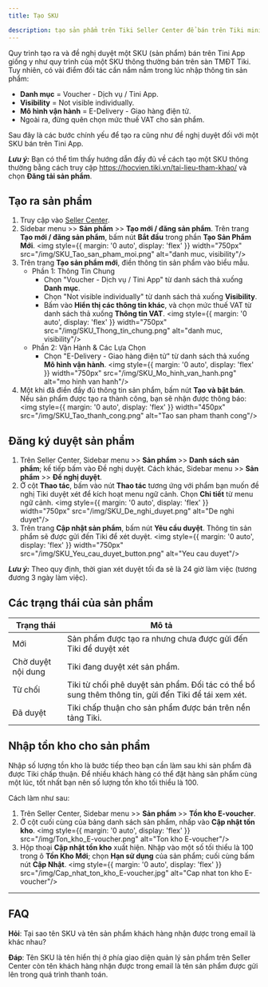 ```yaml
---
title: Tạo SKU

description: tạo sản phẩm trên Tiki Seller Center để bán trên Tiki mini app
---
```


Quy trình tạo ra và đề nghị duyệt một SKU (sản phẩm) bán trên Tini App giống y như quy trình của một SKU thông thường bán trên sàn TMĐT Tiki. Tuy nhiên, có vài điểm đối tác cần nắm nắm trong lúc nhập thông tin sản phẩm:

- **Danh mục** =  Voucher - Dịch vụ / Tini App.
- **Visibility** = Not visible individually.
- **Mô hình vận hành** = E-Delivery - Giao hàng điện tử.
- Ngoài ra, đừng quên chọn mức thuế VAT cho sản phẩm.

Sau đây là các bước chính yếu để tạo ra cũng như đề nghị duyệt đối với một SKU bán trên Tini App.

***Lưu ý:***  Bạn có thể tìm thấy hướng dẫn đầy đủ về cách tạo một SKU thông thường bằng cách truy cập https://hocvien.tiki.vn/tai-lieu-tham-khao/ và chọn **Đăng tải sản phẩm**.

## Tạo ra sản phẩm

1. Truy cập vào [Seller Center](https://sellercenter.tiki.vn/).
2. Sidebar menu >> **Sản phẩm** >> **Tạo mới / đăng sản phẩm**. Trên trang **Tạo mới / đăng sản phẩm**, bấm nút **Bắt đầu** trong phần **Tạo Sản Phẩm Mới**.
   <img style={{ margin: '0 auto', display: 'flex' }} width="750px" src="/img/SKU_Tao_san_pham_moi.png" alt="danh muc, visibility"/>
3. Trên trang **Tạo sản phẩm mới**, điền thông tin sản phẩm vào biểu mẫu.
    - Phần 1: Thông Tin Chung
      - Chọn "Voucher - Dịch vụ / Tini App" từ danh sách thả xuống **Danh mục**.
      - Chọn "Not visible individually" từ danh sách thả xuống **Visibility**.
      - Bấm vào **Hiển thị các thông tin khác**, và chọn mức thuế VAT từ danh sách thả xuống **Thông tin VAT**.
       <img style={{ margin: '0 auto', display: 'flex' }} width="750px" src="/img/SKU_Thong_tin_chung.png" alt="danh muc, visibility"/>
    - Phần 2: Vận Hành & Các Lựa Chọn
      - Chọn "E-Delivery - Giao hàng điện tử" từ danh sách thả xuống **Mô hình vận hành**.
       <img style={{ margin: '0 auto', display: 'flex' }} width="750px" src="/img/SKU_Mo_hinh_van_hanh.png" alt="mo hinh van hanh"/> 
4. Một khi đã điền đầy đủ thông tin sản phẩm, bấm nút **Tạo và bật bán**. Nếu sản phẩm được tạo ra thành công, bạn sẽ nhận được thông báo:
   <img style={{ margin: '0 auto', display: 'flex' }} width="450px" src="/img/SKU_Tao_thanh_cong.png" alt="Tao san pham thanh cong"/>

## Đăng ký duyệt sản phẩm

1. Trên Seller Center, Sidebar menu >> **Sản phẩm** >> **Danh sách sản phẩm**; kế tiếp bấm vào Đề nghị duyệt. Cách khác, Sidebar menu >> **Sản phẩm** >> **Đề nghị duyệt**.
2. Ở cột **Thao tác**, bấm vào nút **Thao tác** tương ứng với phẩm bạn muốn đề nghị Tiki duyệt xét để kích hoạt menu ngữ cảnh. Chọn **Chi tiết** từ menu ngữ cảnh.
  <img style={{ margin: '0 auto', display: 'flex' }} width="750px" src="/img/SKU_De_nghi_duyet.png" alt="De nghi duyet"/>
3. Trên trang **Cập nhật sản phẩm**, bấm nút **Yêu cầu duyệt**. Thông tin sản phẩm sẽ được gửi đến Tiki để xét duyệt.
   <img style={{ margin: '0 auto', display: 'flex' }} width="750px" src="/img/SKU_Yeu_cau_duyet_button.png" alt="Yeu cau duyet"/>

***Lưu ý:***  Theo quy định, thời gian xét duyệt tối đa sẽ là 24 giờ làm việc (tương đương 3 ngày làm việc).

## Các trạng thái của sản phẩm

| Trạng thái         | Mô tả                                                                                                |
| ------------------ | ---------------------------------------------------------------------------------------------------- |
| Mới                | Sản phẩm được tạo ra nhưng chưa được gửi đến Tiki để duyệt xét                                       |
| Chờ duyệt nội dung | Tiki đang duyệt xét sản phẩm.                                                                        |
| Từ chối            | Tiki từ chối phê duyệt sản phẩm. Đối tác có thể bổ sung thêm thông tin, gửi đến Tiki để tái xem xét. |
| Đã duyệt           | Tiki chấp thuận cho sản phẩm được bán trên nền tảng Tiki.                                            |

## Nhập tồn kho cho sản phẩm

Nhập số lượng tồn kho là bước tiếp theo bạn cần làm sau khi sản phẩm đã được Tiki chấp thuận. Để nhiều khách hàng có thể đặt hàng sản phẩm cùng một lúc, tốt nhất bạn nên số lượng tồn kho tối thiểu là 100.

Cách làm như sau:

1. Trên Seller Center, Sidebar menu >> **Sản phẩm** >> **Tồn kho E-voucher**.
2. Ở cột cuối cùng của bảng danh sách sản phẩm, nhấp vào **Cập nhật tồn kho**.
   <img style={{ margin: '0 auto', display: 'flex' }} src="/img/Ton_kho_E-voucher.png" alt="Ton kho E-voucher"/>
3. Hộp thoại **Cập nhật tồn kho** xuất hiện. Nhập vào một số tối thiểu là 100 trong ô **Tồn Kho Mới**; chọn **Hạn sử dụng** của sản phẩm; cuối cùng bấm nút **Cập Nhật**. 
   <img style={{ margin: '0 auto', display: 'flex' }} src="/img/Cap_nhat_ton_kho_E-voucher.jpg" alt="Cap nhat ton kho E-voucher"/>

- - -

## FAQ

**Hỏi**: Tại sao tên SKU và tên sản phẩm khách hàng nhận được trong email là khác nhau?

**Đáp**: Tên SKU là tên hiển thị ở phía giao diện quản lý sản phẩm trên Seller Center còn tên khách hàng nhận được trong email là tên sản phẩm được gửi lên trong quá trình thanh toán.

